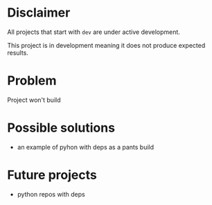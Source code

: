# Disclaimer
All projects that start with `dev`
are under active development.

This project is in development meaning
it does not produce expected results.

# Problem
Project won't build

# Possible solutions
  - an example of pyhon with deps as a pants build

# Future projects
  - python repos with deps

